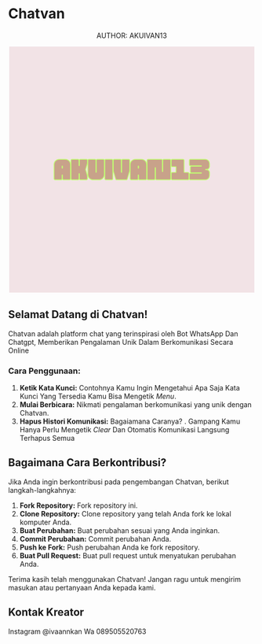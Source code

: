 # Chatvan

<p align="center"> AUTHOR: AKUIVAN13
<p align="center">
  <img src="img/logo.png" alt="Chatvan Logo">
</p>

## Selamat Datang di Chatvan!

Chatvan adalah platform chat yang terinspirasi oleh Bot WhatsApp Dan Chatgpt, Memberikan Pengalaman Unik Dalam Berkomunikasi Secara Online

### Cara Penggunaan:

1. **Ketik Kata Kunci:** Contohnya Kamu Ingin Mengetahui Apa Saja Kata Kunci Yang Tersedia Kamu Bisa Mengetik *Menu*.
2. **Mulai Berbicara:** Nikmati pengalaman berkomunikasi yang unik dengan Chatvan.
3. **Hapus Histori Komunikasi:** Bagaiamana Caranya? . Gampang Kamu Hanya Perlu Mengetik *Clear* Dan Otomatis Komunikasi Langsung Terhapus Semua

## Bagaimana Cara Berkontribusi?

Jika Anda ingin berkontribusi pada pengembangan Chatvan, berikut langkah-langkahnya:

1. **Fork Repository:** Fork repository ini.
2. **Clone Repository:** Clone repository yang telah Anda fork ke lokal komputer Anda.
3. **Buat Perubahan:** Buat perubahan sesuai yang Anda inginkan.
4. **Commit Perubahan:** Commit perubahan Anda.
5. **Push ke Fork:** Push perubahan Anda ke fork repository.
6. **Buat Pull Request:** Buat pull request untuk menyatukan perubahan Anda.

Terima kasih telah menggunakan Chatvan! Jangan ragu untuk mengirim masukan atau pertanyaan Anda kepada kami.

## Kontak Kreator
Instagram @ivaannkan
Wa 089505520763
